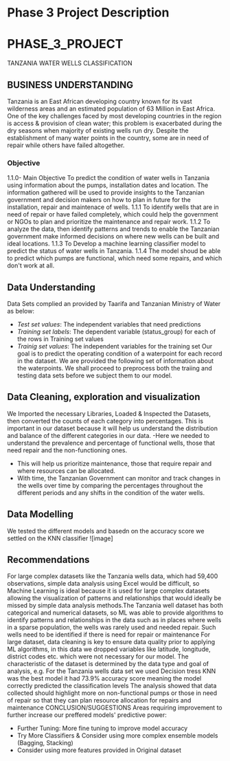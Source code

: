 
# Phase 3 Project Description

# PHASE_3_PROJECT
TANZANIA WATER WELLS CLASSIFICATION
## BUSINESS UNDERSTANDING
Tanzania is an East African developing country known for its vast wilderness areas and an estimated population of 63 Million in East Africa. One of the key challenges faced by most developing countries in the region is access & provision of clean water; this problem is exacerbated during the dry seasons when majority of existing wells run dry. Despite the establishment of many water points in the country, some are in need of repair while others have failed altogether.
### Objective
1.1.0- Main Objective
To predict the condition of water wells in Tanzania using information about the pumps, installation dates and location. The information gathered will be used to provide insights to the Tanzanian government and decision makers on how to plan in future for the installation, repair and maintenace of wells.
1.1.1
To identify wells that are in need of repair or have failed completely, which could help the government or NGOs to plan and prioritize the maintenance and repair work.
1.1.2
To analyze the data, then identify patterns and trends to enable the Tanzanian government make informed decisions on where new wells can be built and ideal locations.
1.1.3
To Develop a machine learning classifier model to predict the status of water wells in Tanzania.
1.1.4
The model shoud be able to predict which pumps are functional, which need some repairs, and which don't work at all.
## Data Understanding
Data Sets complied an provided by Taarifa and Tanzanian Ministry of Water as below:
- *Test set values*: The independent variables that need predictions
- *Training set labels*: The dependent variable (status_group) for each of the rows in Training set values
- *Trainig set values*: The independent variables for the training set
Our goal is to predict the operating condition of a waterpoint for each record in the dataset. We are provided the following set of information about the waterpoints. We shall proceed to preprocess both the traiing and testing data sets before we subject them to our model.
## Data Cleaning, exploration and visualization
We Imported the necessary Libraries, Loaded & Inspected the Datasets, then converted the counts of each category into percentages. This is important in our dataset because it will help us understand the distribution and balance of the different categories in our data.
-Here we needed to understand the prevalence and percentage of functional wells, those that need repair and the non-functioning ones.
- This will help us prioritize maintenance, those that require repair and where resources can be allocated.
- With time, the Tanzanian Government can monitor and track changes in the wells over time by comparing the percentages throughout the different periods and any shifts in the condition of the water wells.
## Data Modelling
We tested the different models and basedn on the accuracy score we settled on the KNN classifier
![image]
## Recommendations
For large complex datasets like the Tanzania wells data, which had 59,400 observations, simple data analysis using Excel would be difficult, so Machine Learning is ideal because it is used for large complex datasets allowing the visualization of patterns and relationships that would ideally be missed by simple data analysis methods.The Tanzania well dataset has both categorical and numerical datasets, so ML was able to provide algorithms to identify patterns and relationships in the data such as in places where wells in a sparse population, the wells was rarely used and needed repair. Such wells need to be identified if there is need for repair or maintenance
For large dataset, data cleaning is key to ensure data quality prior to applying ML algorithms, in this data we dropped variables like latitude, longitude, district codes etc. which were not necessary for our model. The characteristic of the dataset is determined by the data type and goal of analysis, e.g. For the Tanzania wells data set we used Decision tress KNN was the best model it had 73.9%  accuracy score meaning the model correctly predicted the classification levels
The analysis showed that data collected should highlight more on non-functional pumps or those in need of repair so that they can plan resource allocation for repairs and maintenance
CONCLUSION/SUGGESTIONS
Areas requiring improvement to further increase our preffered models' predictive power:
- Further Tuning: More fine tuning to improve model accuracy
- Try More Classifiers & Consider using more complex ensemble models (Bagging, Stacking)
- Consider using more features provided in Original dataset


























